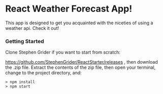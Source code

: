 # React Weather Forecast App!

This app is designed to get you acquainted with the niceties of using a weather api. Check it out!

### Getting Started

Clone Stephen Grider if you want to start from scratch: 

https://github.com/StephenGrider/ReactStarter/releases , then download the .zip file.  Extract the contents of the zip file, then open your terminal, change to the project directory, and:

```
> npm install
> npm start
```
